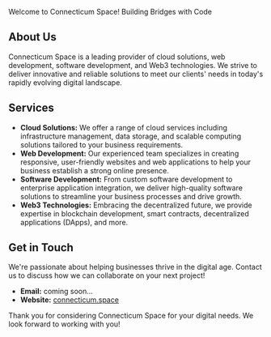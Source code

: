 Welcome to Connecticum Space!
Building Bridges with Code

## About Us
Connecticum Space is a leading provider of cloud solutions, web development, software development, and Web3 technologies. We strive to deliver innovative and reliable solutions to meet our clients' needs in today's rapidly evolving digital landscape.

## Services
- **Cloud Solutions:** We offer a range of cloud services including infrastructure management, data storage, and scalable computing solutions tailored to your business requirements.
- **Web Development:** Our experienced team specializes in creating responsive, user-friendly websites and web applications to help your business establish a strong online presence.
- **Software Development:** From custom software development to enterprise application integration, we deliver high-quality software solutions to streamline your business processes and drive growth.
- **Web3 Technologies:** Embracing the decentralized future, we provide expertise in blockchain development, smart contracts, decentralized applications (DApps), and more.

## Get in Touch
We're passionate about helping businesses thrive in the digital age. Contact us to discuss how we can collaborate on your next project!

- **Email:** coming soon...
- **Website:** [connecticum.space](htts://connecticum.space)

Thank you for considering Connecticum Space for your digital needs. We look forward to working with you!
